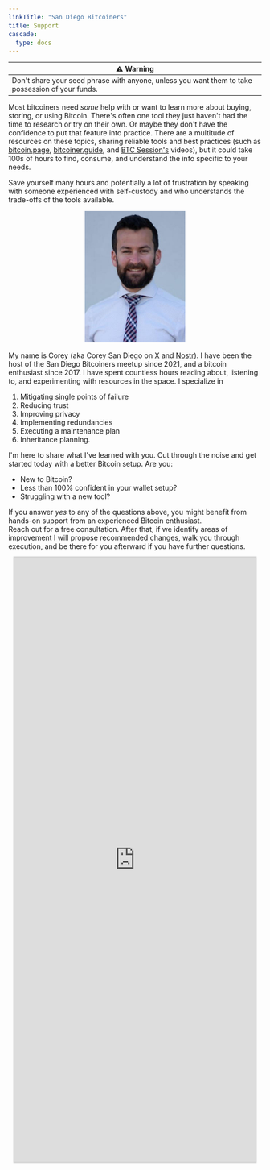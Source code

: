 ```yaml
---
linkTitle: "San Diego Bitcoiners"
title: Support
cascade:
  type: docs
---
```


|⚠️ Warning|
|-|
|Don't share your seed phrase with anyone, unless you want them to take possession of your funds.|

Most bitcoiners need _some_ help with or want to learn more about buying, storing, or using Bitcoin. There's often one tool they just haven't had the time to research or try on their own. Or maybe they don't have the confidence to put that feature into practice. There are a multitude of resources on these topics, sharing reliable tools and best practices (such as [bitcoin.page](bitcoin.page), [bitcoiner.guide](bitcoiner.guide), and [BTC Session's](https://www.youtube.com/c/btcsessions) videos), but it could take 100s of hours to find, consume, and understand the info specific to your needs. 

Save yourself many hours and potentially a lot of frustration by speaking with someone experienced with self-custody and who understands the trade-offs of the tools available. 

<center>
  <img src="headshot.jpeg" alt="Corey" width="200"/>
</center>

My name is Corey (aka Corey San Diego on [X](twitter.com/inpharmaticist) and [Nostr](https://primal.net/p/npub1c0r3ytrr4afgrlhrhyec6y9wvkckdllx7ul3cfevtsgjqcrhx8tsdzqs7w)). I have been the host of the San Diego Bitcoiners meetup since 2021, and a bitcoin enthusiast since 2017. I have spent countless hours reading about, listening to, and experimenting with resources in the space. 
I specialize in
1. Mitigating single points of failure
2. Reducing trust
3. Improving privacy
4. Implementing redundancies
5. Executing a maintenance plan
6. Inheritance planning.

I'm here to share what I've learned with you. Cut through the noise and get started today with a better Bitcoin setup. Are you: 
* New to Bitcoin?
* Less than 100% confident in your wallet setup?
* Struggling with a new tool?

If you answer _yes_ to any of the questions above, you might benefit from hands-on support from an experienced Bitcoin enthusiast.  
Reach out for a free consultation. After that, if we identify areas of improvement I will propose recommended changes, walk you through execution, and be there for you afterward if you have further questions.

<center>
  <iframe src="https://formstr.app/#/embedded/f5ff29ea0fc13932da373f91dc0030998431f3626476acc8ff8a30bd78bf2c2a?hideTitleImage=true&hideDescription=true" height="1200px" width="480px" frameborder="0" style="border-style:none;box-shadow:0px 0px 2px 2px rgba(0,0,0,0.2);" cellspacing="0" >
  </iframe>
</center>

